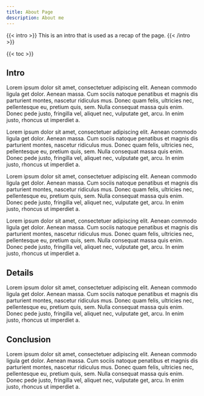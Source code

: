 ```yaml
---
title: About Page
description: About me
---
```


{{< intro >}}
This is an intro that is used as a recap of the page.
{{< /intro >}}

{{< toc >}}

## Intro

Lorem ipsum dolor sit amet, consectetuer adipiscing elit. Aenean commodo ligula get dolor. Aenean massa. Cum sociis natoque penatibus et magnis dis parturient montes, nascetur ridiculus mus. Donec quam felis, ultricies nec, pellentesque eu, pretium quis, sem. Nulla consequat massa quis enim. Donec pede justo, fringilla vel, aliquet nec, vulputate get, arcu. In enim justo, rhoncus ut imperdiet a.

Lorem ipsum dolor sit amet, consectetuer adipiscing elit. Aenean commodo ligula get dolor. Aenean massa. Cum sociis natoque penatibus et magnis dis parturient montes, nascetur ridiculus mus. Donec quam felis, ultricies nec, pellentesque eu, pretium quis, sem. Nulla consequat massa quis enim. Donec pede justo, fringilla vel, aliquet nec, vulputate get, arcu. In enim justo, rhoncus ut imperdiet a.

Lorem ipsum dolor sit amet, consectetuer adipiscing elit. Aenean commodo ligula get dolor. Aenean massa. Cum sociis natoque penatibus et magnis dis parturient montes, nascetur ridiculus mus. Donec quam felis, ultricies nec, pellentesque eu, pretium quis, sem. Nulla consequat massa quis enim. Donec pede justo, fringilla vel, aliquet nec, vulputate get, arcu. In enim justo, rhoncus ut imperdiet a.

Lorem ipsum dolor sit amet, consectetuer adipiscing elit. Aenean commodo ligula get dolor. Aenean massa. Cum sociis natoque penatibus et magnis dis parturient montes, nascetur ridiculus mus. Donec quam felis, ultricies nec, pellentesque eu, pretium quis, sem. Nulla consequat massa quis enim. Donec pede justo, fringilla vel, aliquet nec, vulputate get, arcu. In enim justo, rhoncus ut imperdiet a.

## Details

Lorem ipsum dolor sit amet, consectetuer adipiscing elit. Aenean commodo ligula get dolor. Aenean massa. Cum sociis natoque penatibus et magnis dis parturient montes, nascetur ridiculus mus. Donec quam felis, ultricies nec, pellentesque eu, pretium quis, sem. Nulla consequat massa quis enim. Donec pede justo, fringilla vel, aliquet nec, vulputate get, arcu. In enim justo, rhoncus ut imperdiet a.

## Conclusion

Lorem ipsum dolor sit amet, consectetuer adipiscing elit. Aenean commodo ligula get dolor. Aenean massa. Cum sociis natoque penatibus et magnis dis parturient montes, nascetur ridiculus mus. Donec quam felis, ultricies nec, pellentesque eu, pretium quis, sem. Nulla consequat massa quis enim. Donec pede justo, fringilla vel, aliquet nec, vulputate get, arcu. In enim justo, rhoncus ut imperdiet a.

